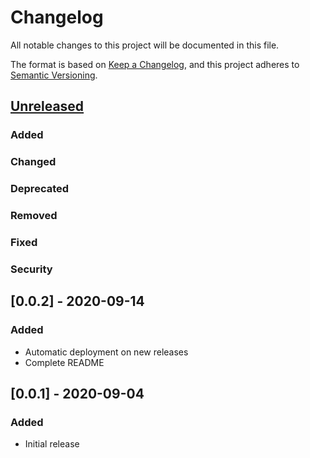 # Changelog
All notable changes to this project will be documented in this file.

The format is based on [Keep a Changelog](https://keepachangelog.com/en/1.0.0/),
and this project adheres to [Semantic Versioning](https://semver.org/spec/v2.0.0.html).

## [Unreleased]
### Added
### Changed
### Deprecated
### Removed
### Fixed
### Security

## [0.0.2] - 2020-09-14
### Added
- Automatic deployment on new releases
- Complete README

## [0.0.1] - 2020-09-04
### Added
- Initial release

[Unreleased]: 
[0.0.2]: